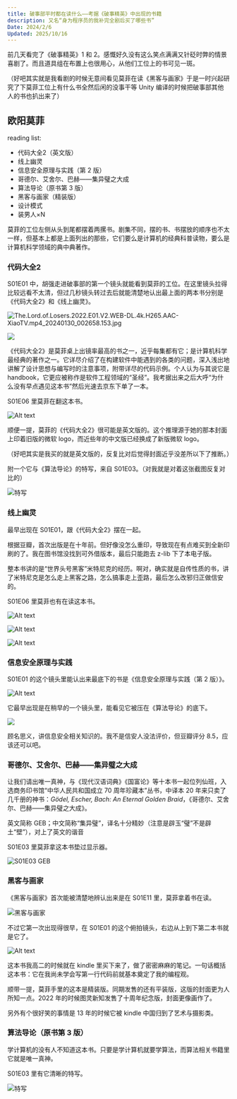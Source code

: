 ```yaml
---
title: 破事部平时都在读什么——考据《破事精英》中出现的书籍
description: 又名“身为程序员的我补完全剧后买了哪些书”
Date: 2024/2/6
Updated: 2025/10/16
---
```


前几天看完了《破事精英》1 和 2。感慨好久没有这么笑点满满又针砭时弊的情景喜剧了。而且道具组在布置上也很用心，从他们工位上的书可见一斑。

（好吧其实就是我看剧的时候无意间看见莫菲在读《黑客与画家》于是一时兴起研究了下莫菲工位上有什么书全然后闲的没事干等 Unity 编译的时候把破事部其他人的书也扒出来了）

## 欧阳莫菲

reading list:

- 代码大全2（英文版）
- 线上幽灵
- 信息安全原理与实践（第 2 版）
- 哥德尔、艾舍尔、巴赫——集异璧之大成
- 算法导论（原书第 3 版）
- 黑客与画家（精装版）
- 设计模式
- 装男人×N

莫菲的工位左侧从头到尾都摆着两摞书。剧集不同，摆的书、书摆放的顺序也不太一样，但基本上都是上面列出的那些，它们要么是计算机的经典科普读物，要么是计算机科学领域的典中典著作。

### 代码大全2

S01E01 中，胡强走进破事部的第一个镜头就能看到莫菲的工位。在这里镜头拉得比较远看不太清，但过几秒镜头转过去后就能清楚地认出最上面的两本书分别是《代码大全2》和《线上幽灵》。

![The.Lord.of.Losers.2022.E01.V2.WEB-DL.4k.H265.AAC-XiaoTV.mp4_20240130_002658.153.jpg](The.Lord.of.Losers.2022.E01.V2.WEB-DL.4k.H265.AAC-XiaoTV.mp4_20240130_002658.153.jpg)

![](The.Lord.of.Losers.2022.E01.V2.WEB-DL.4k.H265.AAC-XiaoTV.mp4_20240130_002801.483.jpg)

《代码大全2》是莫菲桌上出镜率最高的书之一，近乎每集都有它；是计算机科学最经典的著作之一。它详尽介绍了在构建软件中能遇到的各类的问题，深入浅出地讲解了设计思想与编写时的注意事项，附带详尽的代码示例。个人认为与其说它是 handbook，它更应被称作是软件工程领域的“圣经”。我考据出来之后大呼“为什么没有早点遇见这本书”然后光速去京东下单了一本。

S01E06 里莫菲在翻这本书。

![Alt text](The.Lord.of.Losers.2022.E06.V2.WEB-DL.4k.H265.AAC-XiaoTV.mp4_003323.347.jpg)

顺便一提，莫菲的《代码大全2》很可能是英文版的。这个推理源于她的那本封面上印着旧版的微软 logo，而近些年的中文版已经换成了新版微软 logo。

（好吧其实是我买的就是英文版的，反复比对后觉得封面近乎没差所以下了推断。）

附一个它与《算法导论》的特写，来自 S01E03。（对我就是对着这张截图反复对比的）

![特写](The.Lord.of.Losers.2022.E03.V2.WEB-DL.4k.H265.AAC-XiaoTV.mp4_001744.240.jpg)

### 线上幽灵

最早出现在 S01E01，跟《代码大全2》摆在一起。

根据豆瓣，首次出版是在十年前。但好像没怎么重印，导致现在有点难买到全新印刷的了。我在图书馆没找到可外借版本，最后只能跑去 z-lib 下了本电子版。

整本书讲的是“世界头号黑客”米特尼克的经历。啊对，确实就是自传性质的书，讲了米特尼克是怎么走上黑客之路，怎么搞事走上歪路，最后怎么改邪归正做信安的。

S01E06 里莫菲也有在读这本书。

![Alt text](The.Lord.of.Losers.2022.E06.V2.WEB-DL.4k.H265.AAC-XiaoTV.mp4_004631.171.jpg)

![Alt text](The.Lord.of.Losers.2022.E06.V2.WEB-DL.4k.H265.AAC-XiaoTV.mp4_004628.159.jpg)

![Alt text](The.Lord.of.Losers.2022.E06.V2.WEB-DL.4k.H265.AAC-XiaoTV.mp4_004728.959.jpg)

### 信息安全原理与实践

S01E01 的这个镜头里能认出来最底下的书是《信息安全原理与实践（第 2 版）》。

![Alt text](The.Lord.of.Losers.2022.E01.V2.WEB-DL.4k.H265.AAC-XiaoTV.mp4_002558.195.jpg)

它最早出现是在稍早的一个镜头里，能看见它被压在《算法导论》的底下。

![](The.Lord.of.Losers.2022.E01.V2.WEB-DL.4k.H265.AAC-XiaoTV.mp4_20240130_003224.450.jpg)

顾名思义，讲信息安全相关知识的。我不是信安人没法评价，但豆瓣评分 8.5，应该还可以吧。

### 哥德尔、艾舍尔、巴赫——集异璧之大成

让我们请出唯一真神，与《现代汉语词典》《国富论》等十本书一起位列仙班，入选商务印书馆“中华人民共和国成立 70 周年珍藏本”丛书，中译本 20 年来只卖了几千册的神书：*Gödel, Escher, Bach: An Eternal Golden Braid*，《哥德尔、艾舍尔、巴赫——集异璧之大成》。

英文简称 GEB；中文简称“集异璧”，译名十分精妙（注意是辟玉“璧”不是辟土“壁”），对上了英文的谐音

S01E03 里莫菲拿这本书垫过显示器。

![S01E03 GEB](The.Lord.of.Losers.2022.E03.V2.WEB-DL.4k.H265.AAC-XiaoTV.mp4_000656.545.jpg)

### 黑客与画家

《黑客与画家》首次能被清楚地辨认出来是在 S01E11 里，莫菲拿着书在读。

![黑客与画家](The.Lord.of.Losers.2022.E11.V2.WEB-DL.4k.H265.AAC-XiaoTV.mp4_001240.456.jpg)

不过它第一次出现得很早，在 S01E01 的这个俯拍镜头，右边从上到下第二本书就是它了。

![Alt text](The.Lord.of.Losers.2022.E01.V2.WEB-DL.4k.H265.AAC-XiaoTV.mp4_002716.716.jpg)

这本书我高二的时候就在 kindle 里买下来了，做了密密麻麻的笔记。一句话概括这本书：它在我尚未学会写第一行代码前就基本奠定了我的编程观。

顺带一提，莫菲手里的这本是精装版。同期发售的还有平装版，这版的封面更为人所知一点。2022 年的时候图灵新知发售了十周年纪念版，封面更像画作了。

另外有个很好笑的事情是 13 年的时候它被 kindle 中国归到了艺术与摄影类。

### 算法导论（原书第 3 版）

学计算机的没有人不知道这本书。只要是学计算机就要学算法，而算法相关书籍里它就是唯一真神。

 S01E03 里有它清晰的特写。

![特写](The.Lord.of.Losers.2022.E03.V2.WEB-DL.4k.H265.AAC-XiaoTV.mp4_001744.240.jpg)